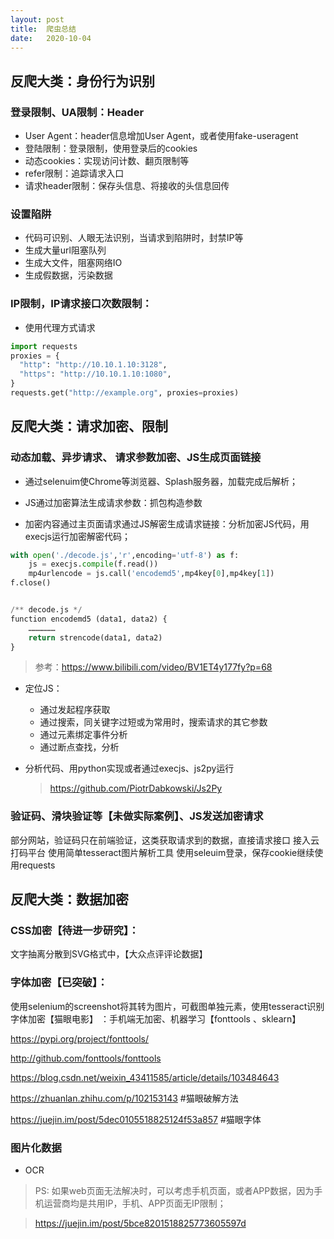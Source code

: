 ```yaml
---
layout: post
title:  爬虫总结
date:   2020-10-04
---
```


## 反爬大类：身份行为识别

### 登录限制、UA限制：Header

* User Agent：header信息增加User Agent，或者使用fake-useragent
* 登陆限制：登录限制，使用登录后的cookies
* 动态cookies：实现访问计数、翻页限制等
* refer限制：追踪请求入口
* 请求header限制：保存头信息、将接收的头信息回传

### 设置陷阱

* 代码可识别、人眼无法识别，当请求到陷阱时，封禁IP等
* 生成大量url阻塞队列
* 生成大文件，阻塞网络IO
* 生成假数据，污染数据


### IP限制，IP请求接口次数限制：

* 使用代理方式请求

```python
import requests
proxies = {
  "http": "http://10.10.1.10:3128",
  "https": "http://10.10.1.10:1080",
}
requests.get("http://example.org", proxies=proxies)
```

## 反爬大类：请求加密、限制

### 动态加载、异步请求、 请求参数加密、JS生成页面链接

* 通过selenuim使Chrome等浏览器、Splash服务器，加载完成后解析；

* JS通过加密算法生成请求参数：抓包构造参数

* 加密内容通过主页面请求通过JS解密生成请求链接：分析加密JS代码，用execjs运行加密解密代码；

```python
with open('./decode.js','r',encoding='utf-8') as f:
    js = execjs.compile(f.read())
    mp4urlencode = js.call('encodemd5',mp4key[0],mp4key[1])
f.close()


/** decode.js */
function encodemd5 (data1, data2) {
    ………………   
    return strencode(data1, data2)
}
```

> 参考：https://www.bilibili.com/video/BV1ET4y177fy?p=68

- 定位JS：  

  - 通过发起程序获取

  * 通过搜索，同关键字过短或为常用时，搜索请求的其它参数
  * 通过元素绑定事件分析
  * 通过断点查找，分析

* 分析代码、用python实现或者通过execjs、js2py运行

  > https://github.com/PiotrDabkowski/Js2Py 

### 验证码、滑块验证等【未做实际案例】、JS发送加密请求

部分网站，验证码只在前端验证，这类获取请求到的数据，直接请求接口
接入云打码平台
使用简单tesseract图片解析工具
使用seleuim登录，保存cookie继续使用requests

## 反爬大类：数据加密

### CSS加密【待进一步研究】：

文字抽离分散到SVG格式中，【大众点评评论数据】

### 字体加密【已突破】：

使用selenium的screenshot将其转为图片，可截图单独元素，使用tesseract识别
字体加密【猫眼电影】   ：手机端无加密、机器学习【fonttools 、sklearn】

https://pypi.org/project/fonttools/

http://github.com/fonttools/fonttools

https://blog.csdn.net/weixin_43411585/article/details/103484643

https://zhuanlan.zhihu.com/p/102153143   #猫眼破解方法

https://juejin.im/post/5dec0105518825124f53a857 #猫眼字体


### 图片化数据

- OCR

> PS:  如果web页面无法解决时，可以考虑手机页面，或者APP数据，因为手机运营商均是共用IP，手机、APP页面无IP限制；

> https://juejin.im/post/5bce8201518825773605597d
